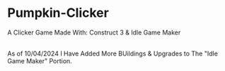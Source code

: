# Pumpkin-Clicker
A Clicker Game Made With: Construct 3 &amp; Idle Game Maker<br></br>

As of 10/04/2024 I Have Added More BUildings & Upgrades to The "Idle Game Maker" Portion.


